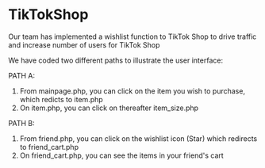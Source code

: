 # TikTokShop
Our team has implemented a wishlist function to TikTok Shop to drive traffic and increase number of users for TikTok Shop

We have coded two different paths to illustrate the user interface:

  PATH A:
  1. From mainpage.php, you can click on the item you wish to purchase, which redicts to item.php
  2. On item.php, you can click on thereafter item_size.php

  PATH B:
  1. From friend.php, you can click on the wishlist icon (Star) which redirects to friend_cart.php
  2. On friend_cart.php, you can see the items in your friend's cart
